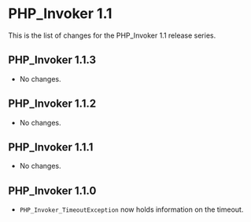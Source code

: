 PHP_Invoker 1.1
===============

This is the list of changes for the PHP_Invoker 1.1 release series.

PHP_Invoker 1.1.3
-----------------

* No changes.

PHP_Invoker 1.1.2
-----------------

* No changes.

PHP_Invoker 1.1.1
-----------------

* No changes.

PHP_Invoker 1.1.0
-----------------

* `PHP_Invoker_TimeoutException` now holds information on the timeout.
